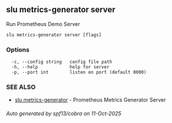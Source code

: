 ## slu metrics-generator server

Run Prometheus Demo Server

```
slu metrics-generator server [flags]
```

### Options

```
  -c, --config string   config file path
  -h, --help            help for server
  -p, --port int        listen on port (default 8000)
```

### SEE ALSO

* [slu metrics-generator](slu_metrics-generator.md)	 - Prometheus Metrics Generator Server

###### Auto generated by spf13/cobra on 11-Oct-2025
